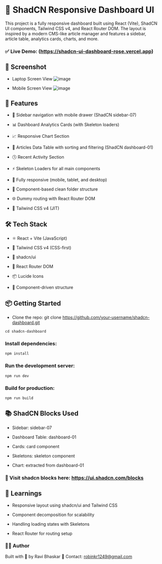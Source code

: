 # 🧩 ShadCN Responsive Dashboard UI
This project is a fully responsive dashboard built using React (Vite), ShadCN UI components, Tailwind CSS v4, and React Router DOM. The layout is inspired by a modern CMS-like article manager and features a sidebar, article table, analytics cards, charts, and more.

### ✅ Live Demo: (https://shadcn-ui-dashboard-rose.vercel.app)

## 📸 Screenshot
- Laptop Screen View
![image](https://github.com/user-attachments/assets/36f9ab9f-7ab0-4e24-9fe5-75012ef57846)

- Mobile Screen View
![image](https://github.com/user-attachments/assets/1e028c74-0363-426b-b948-66b2e3d2e4ae)


## 🚀 Features
- 🔗 Sidebar navigation with mobile drawer (ShadCN sidebar-07)

- 📊 Dashboard Analytics Cards (with Skeleton loaders)

- 📈 Responsive Chart Section

- 📄 Articles Data Table with sorting and filtering (ShadCN dashboard-01)

- 🕓 Recent Activity Section

- ⚡ Skeleton Loaders for all main components

- 📱 Fully responsive (mobile, tablet, and desktop)

- 🧱 Component-based clean folder structure

- 🌐 Dummy routing with React Router DOM

- 🍃 Tailwind CSS v4 (JIT)

## 🛠️ Tech Stack
- ⚛️ React + Vite (JavaScript)

- 💅 Tailwind CSS v4 (CSS-first)

- 🧩 shadcn/ui

- 🧭 React Router DOM

- 📦 Lucide Icons

- 🧱 Component-driven structure


## 📦 Getting Started
- Clone the repo: git clone https://github.com/your-username/shadcn-dashboard.git

```cd shadcn-dashboard```

### Install dependencies:

```npm install```

### Run the development server:

```npm run dev```

### Build for production:

```npm run build```

## 📚 ShadCN Blocks Used
- Sidebar: sidebar-07

- Dashboard Table: dashboard-01

- Cards: card component

- Skeletons: skeleton component

- Chart: extracted from dashboard-01

### 🧩 Visit shadcn blocks here: https://ui.shadcn.com/blocks

## 🧠 Learnings
- Responsive layout using shadcn/ui and Tailwind CSS

- Component decomposition for scalability

- Handling loading states with Skeletons

- React Router for routing setup

### 👨‍💻 Author
Built with 💙 by Ravi Bhaskar
📧 Contact: robinkr1249@gmail.com
